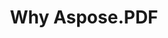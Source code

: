 ---
title: Why Aspose.PDF
linktitle: Why Aspose.PDF
type: docs
weight: 10
url: /pt/java/why-aspose-pdf/
description: Na próxima seção, explicamos por que os usuários escolhem o Aspose.PDF para Java para trabalhar com documentos.
lastmod: "2024-03-05"
sitemap:
    changefreq: "weekly"
    priority: 0.7
---